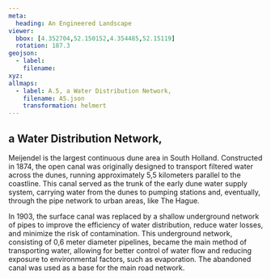 ```yaml
---
meta:
  heading: An Engineered Landscape
viewer:
  bbox: [4.352704,52.150152,4.354485,52.15119]
  rotation: 187.3
geojson:
  - label:
    filename: 
xyz:
allmaps:
  - label: A.5, a Water Distribution Network,
    filename: A5.json
    transformation: helmert
---
```


## a Water Distribution Network,

Meijendel is the largest continuous dune area in South Holland. Constructed in 1874, the open canal was originally designed to transport filtered water across the dunes, running approximately 5,5 kilometers parallel to the coastline. This canal served as the trunk of the early dune water supply system, carrying water from the dunes to pumping stations and, eventually, through the pipe network to urban areas, like The Hague.

In 1903, the surface canal was replaced by a shallow underground network of pipes to improve the efficiency of water distribution, reduce water losses, and minimize the risk of contamination. This underground network, consisting of 0,6 meter diameter pipelines, became the main method of transporting water, allowing for better control of water flow and reducing exposure to environmental factors, such as evaporation. The abandoned  canal was used as a base for the main road network. 